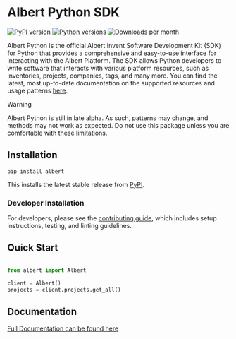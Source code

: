 # Albert Python SDK

[![PyPI version](https://img.shields.io/pypi/v/albert.svg)](https://pypi.org/project/albert/)
[![Python versions](https://img.shields.io/badge/python-3.10%20%7C%203.11%20%7C%203.12%20%7C%203.13-blue.svg)](https://www.python.org/)
[![Downloads per month](https://img.shields.io/pypi/dm/albert.svg)](https://pypi.org/project/albert/)

Albert Python is the official Albert Invent Software Development Kit (SDK) for Python
that provides a comprehensive and easy-to-use interface for interacting with the Albert Platform.
The SDK allows Python developers to write software that interacts with various platform resources,
such as inventories, projects, companies, tags, and many more.
You can find the latest, most up-to-date documentation
on the supported resources and usage patterns [here](https://docs.developer.albertinvent.com/albert-python).

> [!WARNING]
> Albert Python is still in late alpha. As such, patterns may change, and methods may not work as expected. Do not use this package unless you are comfortable with these limitations.

## Installation

`pip install albert`

This installs the latest stable release from [PyPI](https://pypi.org/project/albert/).

### Developer Installation

For developers, please see the [contributing guide](CONTRIBUTING.md), which includes setup instructions, testing, and linting guidelines.

## Quick Start

```python

from albert import Albert

client = Albert()
projects = client.projects.get_all()

```

## Documentation

[Full Documentation can be found here](https://docs.developer.albertinvent.com/albert-python)
